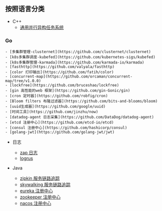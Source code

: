 ## 按照语言分类
* C++
    - [通用并行异构任务系统](https://github.com/taskflow/taskflow)

### Go
    - [多集群管理-clusternet](https://github.com/clusternet/clusternet)
    - [k8s多集群调度-kubefed](https://github.com/kubernetes-sigs/kubefed)
    - [k8s多集群管理-karmada](https://github.com/karmada-io/karmada)
    - [fasthttp](https://github.com/valyala/fasthttp)
    - [color 打印输出](https://github.com/fatih/color)
    - [concurrent-map](https://github.com/orcaman/concurrent-map/tree/v1.0.0)
    - [lockfree](https://github.com/bruceshao/lockfree)
    - [gin 高性能的web 框架](https://github.com/gin-Gonic/gin)
    - [cron 定时器](https://github.com/robfig/cron)
    - [Bloom filters 布隆过滤器](https://github.com/bits-and-blooms/bloom)
    - [uuid生成器](https://github.com/google/uuid)
    - [时间工具](https://github.com/jinzhu/now)
    - [datadog-agent 日志采集](https://github.com/DataDog/datadog-agent)
    - [etcd 注册中心](https://github.com/etcd-io/etcd)
    - [consul 注册中心](https://github.com/hashicorp/consul)
    - [golang-jwt](https://github.com/golang-jwt/jwt)
* 日志
    - [zap 日志](https://github.com/uber-go/zap)
    - [logrus](https://github.com/sirupsen/logrus)

* Java
    - [zipkin 服务链路追踪](https://github.com/openzipkin/zipkin)
    - [skywalking 服务链路追踪](https://github.com/apache/skywalking)
    - [eureka 注册中心](https://github.com/Netflix/eureka)
    - [zookeeper 注册中心](https://github.com/apache/zookeeper)
    - [nacos 注册中心](https://github.com/alibaba/nacos)
